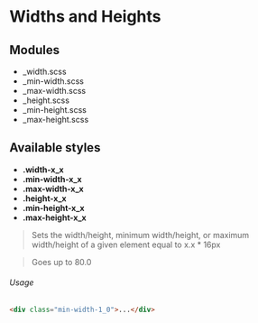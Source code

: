# Widths and Heights

## Modules

* _width.scss
* _min-width.scss
* _max-width.scss
* _height.scss
* _min-height.scss
* _max-height.scss

## Available styles

* **.width-x_x**
* **.min-width-x_x**
* **.max-width-x_x**
* **.height-x_x**
* **.min-height-x_x**
* **.max-height-x_x**

> Sets the width/height, minimum width/height, or maximum width/height of a given element equal to x.x * 16px

> Goes up to 80.0

###### Usage
``` html
<div class="min-width-1_0">...</div>
```
